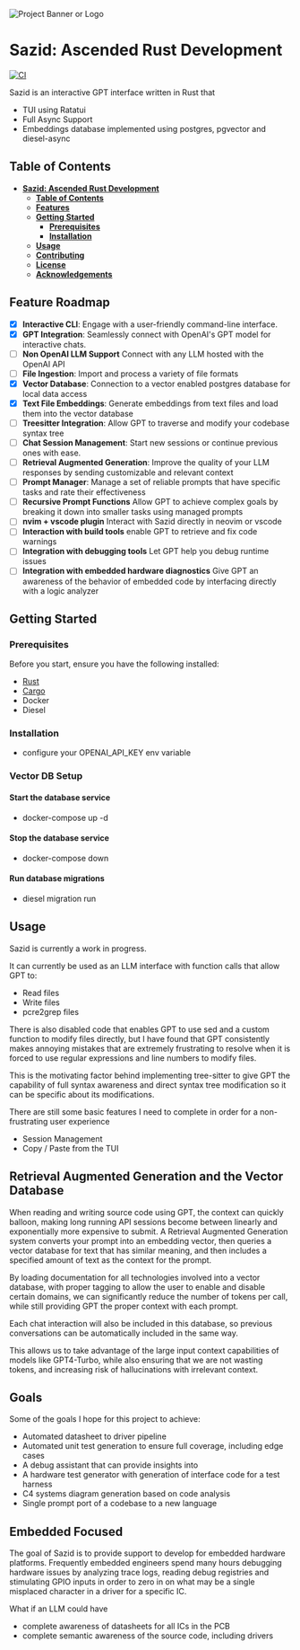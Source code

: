 
![Project Banner or Logo](docs/sazid_banner_image.png)
# **Sazid: Ascended Rust Development**

[![CI](https://github.com/cosmikwolf/sazid/workflows/CI/badge.svg)](https://github.com/cosmikwolf/sazid/actions)

Sazid is an interactive GPT interface written in Rust that

- TUI using Ratatui
- Full Async Support
- Embeddings database implemented using postgres, pgvector and diesel-async

## **Table of Contents**

- [**Sazid: Ascended Rust Development**](#sazid-ascended-rust-development)
  - [**Table of Contents**](#table-of-contents)
  - [**Features**](#features)
  - [**Getting Started**](#getting-started)
    - [**Prerequisites**](#prerequisites)
    - [**Installation**](#installation)
  - [**Usage**](#usage)
  - [**Contributing**](#contributing)
  - [**License**](#license)
  - [**Acknowledgements**](#acknowledgements)

## **Feature Roadmap**

- [x] **Interactive CLI**: Engage with a user-friendly command-line interface.
- [x] **GPT Integration**: Seamlessly connect with OpenAI's GPT model for interactive chats.
- [ ] **Non OpenAI LLM Support** Connect with any LLM hosted with the OpenAI API
- [ ] **File Ingestion**: Import and process a variety of file formats
- [x] **Vector Database**: Connection to a vector enabled postgres database for local data access
- [x] **Text File Embeddings**: Generate embeddings from text files and load them into the vector database
- [ ] **Treesitter Integration**: Allow GPT to traverse and modify your codebase syntax tree
- [ ] **Chat Session Management**: Start new sessions or continue previous ones with ease.
- [ ] **Retrieval Augmented Generation**: Improve the quality of your LLM responses by sending customizable and relevant context
- [ ] **Prompt Manager**: Manage a set of reliable prompts that have specific tasks and rate their effectiveness
- [ ] **Recursive Prompt Functions** Allow GPT to achieve complex goals by breaking it down into smaller tasks using managed prompts
- [ ] **nvim + vscode plugin** Interact with Sazid directly in neovim or vscode
- [ ] **Interaction with build tools** enable GPT to retrieve and fix code warnings
- [ ] **Integration with debugging tools** Let GPT help you debug runtime issues
- [ ] **Integration with embedded hardware diagnostics** Give GPT an awareness of the behavior of embedded code by interfacing directly with a logic analyzer

## **Getting Started**

### **Prerequisites**

Before you start, ensure you have the following installed:

- [Rust](https://www.rust-lang.org/)
- [Cargo](https://doc.rust-lang.org/cargo/)
- Docker
- Diesel

### **Installation**
- configure your OPENAI_API_KEY env variable

### Vector DB Setup
#### Start the database service
- docker-compose up -d
#### Stop the database service
- docker-compose down

#### Run database migrations
- diesel migration run

## Usage

Sazid is currently a work in progress.

It can currently be used as an LLM interface with function calls that allow GPT to:
- Read files
- Write files
- pcre2grep files

There is also disabled code that enables GPT to use sed and a custom function to modify files directly, but I have found that GPT consistently makes annoying mistakes that are extremely frustrating to resolve when it is forced to use regular expressions and line numbers to modify files.

This is the motivating factor behind implementing tree-sitter to give GPT the capability of full syntax awareness and direct syntax tree modification so it can be specific about its modifications.

There are still some basic features I need to complete in order for a non-frustrating user experience
- Session Management
- Copy / Paste from the TUI

## Retrieval Augmented Generation and the Vector Database
When reading and writing source code using GPT, the context can quickly balloon, making long running API sessions become between linearly and exponentially more expensive to submit.
A Retrieval Augmented Generation system converts your prompt into an embedding vector, then queries a vector database for text that has similar meaning, and then includes a specified amount of text as the context for the prompt.

By loading documentation for all technologies involved into a vector database, with proper tagging to allow the user to enable and disable certain domains, we can significantly reduce the number of tokens per call, while still providing GPT the proper context with each prompt.

Each chat interaction will also be included in this database, so previous conversations can be automatically included in the same way.

This allows us to take advantage of the large input context capabilities of models like GPT4-Turbo, while also ensuring that we are not wasting tokens, and increasing risk of hallucinations with irrelevant context.

## Goals
Some of the goals I hope for this project to achieve:

- Automated datasheet to driver pipeline
- Automated unit test generation to ensure full coverage, including edge cases
- A debug assistant that can provide insights into
- A hardware test generator with generation of interface code for a test harness
- C4 systems diagram generation based on code analysis
- Single prompt port of a codebase to a new language

## Embedded Focused

The goal of Sazid is to provide support to develop for embedded hardware platforms.
Frequently embedded engineers spend many hours debugging hardware issues by analyzing trace logs, reading debug registries and stimulating GPIO inputs in order to zero in on what may be a single misplaced character in a driver for a specific IC.

What if an LLM could have
- complete awareness of datasheets for all ICs in the PCB
- complete semantic awareness of the source code, including drivers


